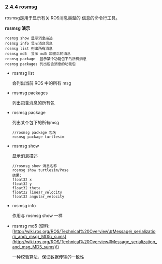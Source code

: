 ### 2.4.4 rosmsg

rosmsg是用于显示有关 ROS消息类型的 信息的命令行工具。

**rosmsg 演示**

```
rosmsg show	显示消息描述
rosmsg info	显示消息信息
rosmsg list	列出所有消息
rosmsg md5	显示 md5 加密后的消息
rosmsg package	显示某个功能包下的所有消息
rosmsg packages	列出包含消息的功能包
```

* rosmsg list

  会列出当前 ROS 中的所有 msg

* rosmsg packages

  列出包含消息的所有包

* rosmsg package

  列出某个包下的所有msg

  ```
  //rosmsg package 包名 
  rosmsg package turtlesim 
  ```

* rosmsg show

  显示消息描述

  ```
  //rosmsg show 消息名称
  rosmsg show turtlesim/Pose
  结果:
  float32 x
  float32 y
  float32 theta
  float32 linear_velocity
  float32 angular_velocity
  ```

* rosmsg info

  作用与 rosmsg show 一样

* rosmsg md5 \(资料:[http://wiki.ros.org/ROS/Technical%20Overview\#Message\_serialization\_and\_msg\_MD5\_sums](http://wiki.ros.org/ROS/Technical%20Overview#Message_serialization_and_msg_MD5_sums)\)

  一种校验算法，保证数据传输的一致性



